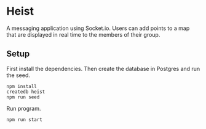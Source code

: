 # Heist

A messaging application using Socket.io. Users can add points to a map that are displayed in real time to the members of their group.

## Setup

First install the dependencies. Then create the database in Postgres and run the seed.

```
npm install
createdb heist
npm run seed
```

Run program.

```
npm run start
```
